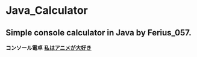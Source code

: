 # Java_Calculator
Simple console calculator in Java by Ferius_057.
-----------------------------------------------------------------------------------------------------------------------------------------------------------
**コンソール電卓**
[**私はアニメが大好き**](https://ru.wikipedia.org/wiki/%D0%90%D0%BD%D0%B8%D0%BC%D0%B5)
